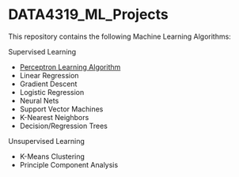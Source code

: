 # DATA4319_ML_Projects

This repository contains the following Machine Learning Algorithms:

Supervised Learning
  - [Perceptron Learning Algorithm]()
  - Linear Regression
  - Gradient Descent
  - Logistic Regression
  - Neural Nets
  - Support Vector Machines
  - K-Nearest Neighbors
  - Decision/Regression Trees

Unsupervised Learning
  - K-Means Clustering
  - Principle Component Analysis
